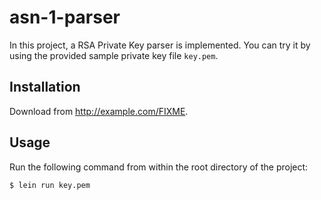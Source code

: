 # asn-1-parser

In this project, a RSA Private Key parser is implemented.
You can try it by using the provided sample private key file `key.pem`.

## Installation

Download from http://example.com/FIXME.

## Usage

Run the following command from within the root directory of the project:

    $ lein run key.pem




